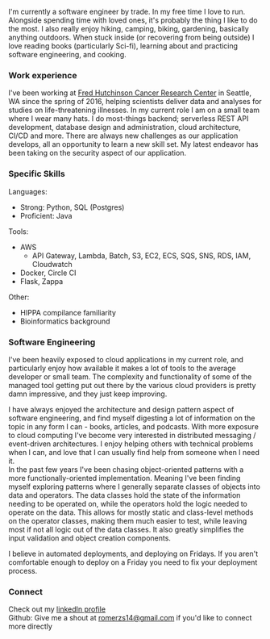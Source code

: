I'm currently a software engineer by trade.  In my free time I love to run. 
Alongside spending time with loved ones, it's probably the thing I like to do 
the most. I also really enjoy hiking, camping, biking, gardening, basically anything
outdoors. When stuck inside (or recovering from being outside) I love reading books (particularly Sci-fi),
learning about and practicing software engineering, and cooking.    

### Work experience  
I've been working at [Fred Hutchinson Cancer Research Center](https://www.fredhutch.org/en.html) in Seattle, WA
since the spring of 2016, helping scientists deliver data and analyses for studies on life-threatening illnesses. 
In my current role I am on a small team where I wear many hats. I do most-things backend; serverless REST API development, 
database design and administration, cloud architecture, CI/CD and more.  There are always new challenges as our application
develops, all an opportunity to learn a new skill set. My latest endeavor has been taking on the security 
aspect of our application.  

### Specific Skills  
Languages:  
  
- Strong: Python, SQL (Postgres)
- Proficient: Java  

Tools:  

* AWS 
    * API Gateway, Lambda, Batch, S3, EC2, ECS, SQS, SNS, RDS, IAM, Cloudwatch  
* Docker, Circle CI  
* Flask, Zappa  

Other:  

* HIPPA compilance familiarity  
* Bioinformatics background

### Software Engineering
I've been heavily exposed to cloud applications in my current role, and particularly enjoy how available 
it makes a lot of tools to the average developer or small team. The complexity and functionality of some of the managed
tool getting put out there by the various cloud providers is pretty damn impressive, and they just keep improving.  

I have always enjoyed the architecture and design pattern aspect of software engineering, and find myself digesting a lot of information on 
the topic in any form I can - books, articles, and podcasts. With more exposure to cloud computing I've become very 
interested in distributed messaging / event-driven architectures. I enjoy helping others with technical problems when I can,
and love that I can usually find help from someone when I need it.  
In the past few years I've been chasing object-oriented patterns with a more functionally-oriented implementation.  Meaning
I've been finding myself exploring patterns where I generally separate classes of objects into data and operators. The data
classes hold the state of the information needing to be operated on, while the operators hold the logic needed to operate 
on the data.  This allows for mostly static and class-level methods on the operator classes, making them much easier to 
test, while leaving most if not all logic out of the data classes.  It also greatly simplifies the input validation and
object creation components.  

I believe in automated deployments, and deploying on Fridays. If you aren't comfortable enough to deploy on a Friday you 
need to fix your deployment process.


### Connect
Check out my [linkedIn profile](https://www.linkedin.com/in/zachary-romer/)  
Github: 
Give me a shout at romerzs14@gmail.com if you'd like to connect more directly  
